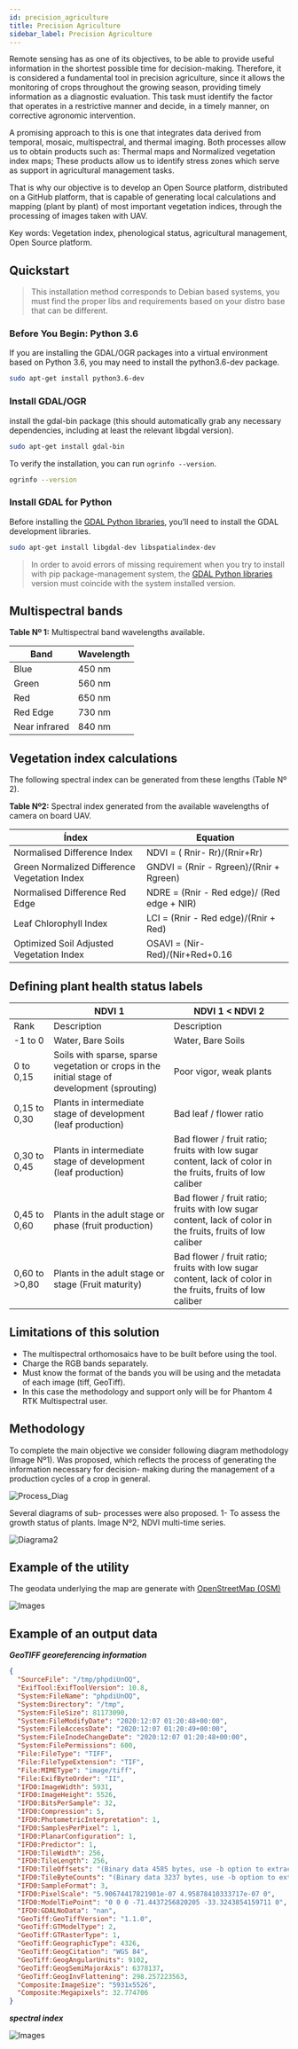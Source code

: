 ```yaml
---
id: precision_agriculture
title: Precision Agriculture
sidebar_label: Precision Agriculture
---
```


Remote sensing has as one of its objectives, to be able to provide useful information in the shortest possible time for decision-making. Therefore, it is considered a fundamental tool in precision agriculture, since it allows the monitoring of crops throughout the growing season, providing timely information as a diagnostic evaluation. This task must identify the factor that operates in a restrictive manner and decide, in a timely manner, on corrective agronomic intervention.

A promising approach to this is one that integrates data derived from temporal, mosaic, multispectral, and thermal imaging. Both processes allow us to obtain products such as: Thermal maps and Normalized vegetation index maps; These products allow us to identify stress zones which serve as support in agricultural management tasks.

That is why our objective is to develop an Open Source platform, distributed on a GitHub platform, that is capable of generating local calculations and mapping (plant by plant) of most important  vegetation indices, through the processing of images taken with UAV.

Key words: Vegetation index, phenological status, agricultural management, Open Source platform.

## Quickstart

> This installation method corresponds to Debian based systems, you must find the proper libs and requirements based on your distro base that can be different.

### Before You Begin: Python 3.6

If you are installing the GDAL/OGR packages into a virtual environment based on Python 3.6, you may need to install the python3.6-dev package.

```bash
sudo apt-get install python3.6-dev
```

### Install GDAL/OGR

install the gdal-bin package (this should automatically grab any necessary dependencies, including at least the relevant libgdal version).

```bash
sudo apt-get install gdal-bin
```

To verify the installation, you can run `ogrinfo --version`.

```bash
ogrinfo --version
```

### Install GDAL for Python

Before installing the [GDAL Python libraries](https://pypi.org/project/GDAL/), you’ll need to install the GDAL development libraries.

```bash
sudo apt-get install libgdal-dev libspatialindex-dev
```

> In order to avoid errors of missing requirement when you try to install with pip package-management system, the [GDAL Python libraries](https://pypi.org/project/GDAL/) version must coincide with the system installed version.

## Multispectral bands

**Table Nº 1:** Multispectral band wavelengths available.

| Band | Wavelength |
| -- | -- |
Blue | 450 nm
Green | 560 nm
Red | 650 nm
Red Edge | 730 nm
Near infrared | 840 nm

## Vegetation index calculations

The following spectral index can be generated from these lengths (Table Nº 2).

**Table Nº2:** Spectral index generated from the available wavelengths of camera on board UAV.

| Índex | Equation |
| -- | -- |
Normalised Difference Index | NDVI = ( Rnir- Rr)/(Rnir+Rr)
Green Normalized Difference Vegetation Index | GNDVI = (Rnir - Rgreen)/(Rnir + Rgreen)
Normalised Difference Red Edge | NDRE = (Rnir - Red edge)/ (Red edge + NIR)
Leaf Chlorophyll Index | LCI = (Rnir - Red edge)/(Rnir + Red)
Optimized Soil Adjusted Vegetation Index | OSAVI = (Nir-Red)/(Nir+Red+0.16

## Defining plant health status labels

| | NDVI 1 | NDVI 1 < NDVI 2 |
| -- | -- |--|
Rank | Description | Description
-1 to 0 | Water, Bare Soils | Water, Bare Soils
0 to 0,15 | Soils with sparse, sparse vegetation or crops in the initial stage of development (sprouting) | Poor vigor, weak plants
0,15 to 0,30 | Plants in intermediate stage of development (leaf production) | Bad leaf / flower ratio
0,30 to 0,45 | Plants in intermediate stage of development (leaf production) | Bad flower / fruit ratio; fruits with low sugar content, lack of color in the fruits, fruits of low caliber
0,45 to 0,60 | Plants in the adult stage or phase (fruit production) | Bad flower / fruit ratio; fruits with low sugar content, lack of color in the fruits, fruits of low caliber
0,60 to >0,80 | Plants in the adult stage or stage (Fruit maturity) | Bad flower / fruit ratio; fruits with low sugar content, lack of color in the fruits, fruits of low caliber

## Limitations of this solution

* The multispectral orthomosaics have to be built before using the tool.
* Charge the RGB bands separately.
* Must know the format of the bands you will be using and the metadata of each image (tiff, GeoTiff).
* In this case the methodology and support only will be for Phantom 4 RTK Multispectral user.

## Methodology

To complete the main objective we consider following diagram methodology (Image Nº1). Was proposed, which reflects the process of generating the information necessary for decision- making during the management of a production cycles of a crop in general.

![Process_Diag](/img/Process_Diag.jpg)


Several diagrams of sub- processes were also proposed.
1- To assess the growth status of plants. Image Nº2,  NDVI multi-time series.


![Diagrama2](/img/Diagrama2.jpg)


## Example of the utility

The geodata underlying the map are generate with [OpenStreetMap (OSM)](https://www.openstreetmap.org/)

![Images](/img/example_pa.png)

## Example of an output data

***GeoTIFF georeferencing information***
```json
{
  "SourceFile": "/tmp/phpdiUnOQ",
  "ExifTool:ExifToolVersion": 10.8,
  "System:FileName": "phpdiUnOQ",
  "System:Directory": "/tmp",
  "System:FileSize": 81173090,
  "System:FileModifyDate": "2020:12:07 01:20:48+00:00",
  "System:FileAccessDate": "2020:12:07 01:20:49+00:00",
  "System:FileInodeChangeDate": "2020:12:07 01:20:48+00:00",
  "System:FilePermissions": 600,
  "File:FileType": "TIFF",
  "File:FileTypeExtension": "TIF",
  "File:MIMEType": "image/tiff",
  "File:ExifByteOrder": "II",
  "IFD0:ImageWidth": 5931,
  "IFD0:ImageHeight": 5526,
  "IFD0:BitsPerSample": 32,
  "IFD0:Compression": 5,
  "IFD0:PhotometricInterpretation": 1,
  "IFD0:SamplesPerPixel": 1,
  "IFD0:PlanarConfiguration": 1,
  "IFD0:Predictor": 1,
  "IFD0:TileWidth": 256,
  "IFD0:TileLength": 256,
  "IFD0:TileOffsets": "(Binary data 4585 bytes, use -b option to extract)",
  "IFD0:TileByteCounts": "(Binary data 3237 bytes, use -b option to extract)",
  "IFD0:SampleFormat": 3,
  "IFD0:PixelScale": "5.90674417821901e-07 4.95878410333717e-07 0",
  "IFD0:ModelTiePoint": "0 0 0 -71.4437256820205 -33.3243854159711 0",
  "IFD0:GDALNoData": "nan",
  "GeoTiff:GeoTiffVersion": "1.1.0",
  "GeoTiff:GTModelType": 2,
  "GeoTiff:GTRasterType": 1,
  "GeoTiff:GeographicType": 4326,
  "GeoTiff:GeogCitation": "WGS 84",
  "GeoTiff:GeogAngularUnits": 9102,
  "GeoTiff:GeogSemiMajorAxis": 6378137,
  "GeoTiff:GeogInvFlattening": 298.257223563,
  "Composite:ImageSize": "5931x5526",
  "Composite:Megapixels": 32.774706
}
```

***spectral index***

![Images](/img/veg_index.png)